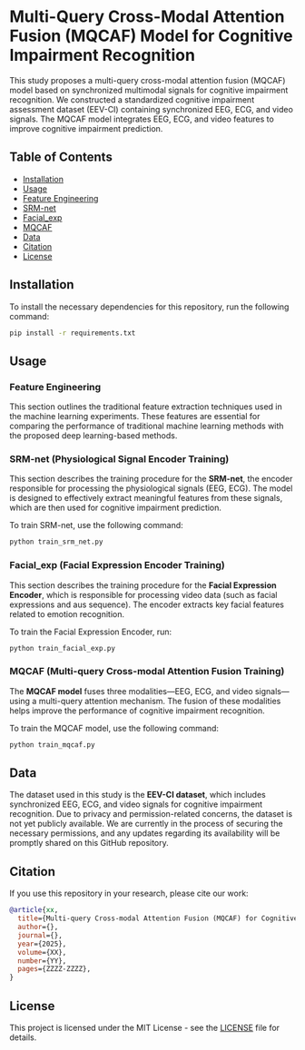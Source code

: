 # Multi-Query Cross-Modal Attention Fusion (MQCAF) Model for Cognitive Impairment Recognition

This study proposes a multi-query cross-modal attention fusion (MQCAF) model based on synchronized multimodal signals for cognitive impairment recognition. We constructed a standardized cognitive impairment assessment dataset (EEV-CI) containing synchronized EEG, ECG, and video signals. The MQCAF model integrates EEG, ECG, and video features to improve cognitive impairment prediction.

## Table of Contents
- [Installation](#installation)
- [Usage](#usage)
- [Feature Engineering](#feature-engineering)
- [SRM-net](#srm-net)
- [Facial_exp](#facial_exp)
- [MQCAF](#mqcaf)
- [Data](#data)
- [Citation](#citation)
- [License](#license)

## Installation

To install the necessary dependencies for this repository, run the following command:

```bash
pip install -r requirements.txt
```

## Usage

### Feature Engineering

This section outlines the traditional feature extraction techniques used in the machine learning experiments. These features are essential for comparing the performance of traditional machine learning methods with the proposed deep learning-based methods.

### SRM-net (Physiological Signal Encoder Training)

This section describes the training procedure for the **SRM-net**, the encoder responsible for processing the physiological signals (EEG, ECG). The model is designed to effectively extract meaningful features from these signals, which are then used for cognitive impairment prediction.

To train SRM-net, use the following command:

```bash
python train_srm_net.py
```

### Facial_exp (Facial Expression Encoder Training)

This section describes the training procedure for the **Facial Expression Encoder**, which is responsible for processing video data (such as facial expressions and aus sequence). The encoder extracts key facial features related to emotion recognition.

To train the Facial Expression Encoder, run:

```bash
python train_facial_exp.py
```

### MQCAF (Multi-query Cross-modal Attention Fusion Training)

The **MQCAF model** fuses three modalities—EEG, ECG, and video signals—using a multi-query attention mechanism. The fusion of these modalities helps improve the performance of cognitive impairment recognition.

To train the MQCAF model, use the following command:

```bash
python train_mqcaf.py
```

## Data

The dataset used in this study is the **EEV-CI dataset**, which includes synchronized EEG, ECG, and video signals for cognitive impairment recognition. Due to privacy and permission-related concerns, the dataset is not yet publicly available. We are currently in the process of securing the necessary permissions, and any updates regarding its availability will be promptly shared on this GitHub repository.


## Citation

If you use this repository in your research, please cite our work:

```bibtex
@article{xx,
  title={Multi-query Cross-modal Attention Fusion (MQCAF) for Cognitive Impairment Recognition},
  author={},
  journal={},
  year={2025},
  volume={XX},
  number={YY},
  pages={ZZZZ-ZZZZ},
}
```

## License

This project is licensed under the MIT License - see the [LICENSE](LICENSE) file for details.

